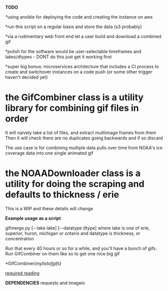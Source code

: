 **TODO**

*using ansible for deploying the code and creating the instance on aws

*run this script on a regular basis and store the data (s3 probably)

*via a rudimentary web front end let a user build and download a combined gif

*polish for the software would be user-selectable timeframes and lakes/dtypes - DONT do this just get it working first

*super big bonus: microservices architecture that includes a CI process to create and switchover instances on a code push (or some other trigger haven't decided yet)

# the GifCombiner class is a utility library for combining gif files in order

It will naively take a list of files, and extract multiimage frames from them
Then it will check there are no duplicates going backwards and if so discard

The use case is for combining multiple data pulls over time from NOAA's ice coverage data into one single animated gif

# the NOAADownloader class is a utility for doing the scraping and defaults to thickness / erie

This is a WIP and these details will change

**Example usage as a script**

gifmerge.py [--lake lake] [--datatype dtype]
where lake is one of erie, superior, huron, michigan or ontario
and datatype is thickness, or concentration

Run that every 40 hours or so for a while, and you'll have a bunch of gifs.
Run GifCombiner on them like so to get one nice big gif

*GifCombiner(*mylistofgifs)*


[required reading](https://en.wikisource.org/wiki/The_Rime_of_the_Ancyent_Marinere_(1798))

**DEPENDENCIES**
requests and imageio

